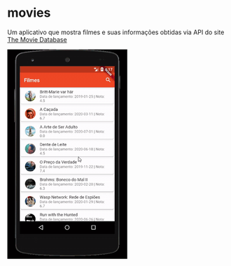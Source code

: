 # movies

Um aplicativo que mostra filmes e suas informações obtidas via API do site [The Movie Database](https://www.themoviedb.org/)

![](https://github.com/Leonardov31/flutter-projects/blob/master/movies/movie-app.gif)
